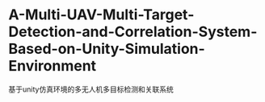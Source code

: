 # A-Multi-UAV-Multi-Target-Detection-and-Correlation-System-Based-on-Unity-Simulation-Environment
基于unity仿真环境的多无人机多目标检测和关联系统
